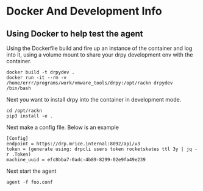 # Docker And Development Info

## Using Docker to help test the agent
Using the Dockerfile build and fire up an instance of the
container and log into it, using a volume mount to share your
drpy development env with the container.

    docker build -t drpydev .
    docker run -it --rm -v /home/errr/programs/work/vmware_tools/drpy:/opt/rackn drpydev /bin/bash

Next you want to install drpy into the container in
development mode.

    cd /opt/rackn
    pip3 install -e .

Next make a config file. Below is an example

    [Config]
    endpoint = https://drp.mrice.internal:8092/api/v3
    token = (generate using: drpcli users token rocketskates ttl 3y | jq -r .Token)
    machine_uuid = efc8bba7-0adc-4b89-8299-02e9fa49e239


Next start the agent

    agent -f foo.conf
